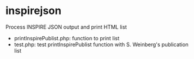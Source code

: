# inspirejson
Process INSPIRE JSON output and print HTML list

- printInspirePublist.php: function to print list
- test.php: test printInspirePublist function with S. Weinberg's publication list
